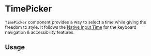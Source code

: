 # TimePicker

`TimePicker` component provides a way to select a time while giving the freedom
to style. It follows the
[Native Input Time](https://developer.mozilla.org/en-US/docs/Web/HTML/Element/input/time)
for the keyboard navigation & accessibility features.

<!-- ADD_TOC -->

## Usage

<!-- ADD_EXAMPLE src/timepicker/stories/templates/TimePickerBasicJsx.ts -->

<!-- CODESANDBOX
link_title: TimePicker
js: src/timepicker/stories/templates/TimePickerBasicJsx.ts
css: src/timepicker/stories/templates/TimePickerBasicCss.ts
utils: src/timepicker/stories/templates/UtilsJsx.ts
-->

<!-- ADD_COMPOSITION src/timepicker -->

<!-- ADD_PROPS src/timepicker -->
